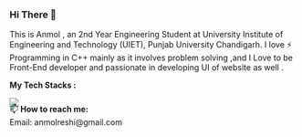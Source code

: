 ### Hi There 👋
This is Anmol , an 2nd Year Engineering Student at University Institute of Engineering and Technology (UIET), Punjab University Chandigarh. I love ⚡ Programming in C++ mainly as it involves problem solving ,and I Love to be Front-End developer and passionate in developing UI of website as well .

<b>My Tech Stacks :</b><br>
<div style="height:10px;"> 
<img src="https://th.bing.com/th/id/R94e59b789eebc52beeb10ba88bb49ce4?rik=9jtIyj9rowrKhA&riu=http%3a%2f%2fictacademy.com.ng%2fwp-content%2fuploads%2f2017%2f10%2f14570828119302_illu-cours_html5-css3.png&ehk=Pu456lHcjVaQQDZ0b0JMxhL9g0byZ79AImYQeER6eY4%3d&risl=&pid=ImgRaw"/>
  </div>
📫 <b>How to reach me:</b> <br>
Email: anmolreshi@gmail.com


<!--
**Anmolreshi/Anmolreshi** is a ✨ _special_ ✨ repository because its `README.md` (this file) appears on your GitHub profile.

Here are some ideas to get you started:  
- 🔭 I’m currently working on ...
- 🌱 I’m currently learning ...
- 👯 I’m looking to collaborate on ...
- 🤔 I’m looking for help with ...
- 💬 Ask me about ...
- 📫 How to reach me: ...
- 😄 Pronouns: ...
- ⚡ Fun fact: ...
-->
